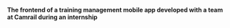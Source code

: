 **The frontend of a training management mobile app developed with a team at Camrail during an internship**
